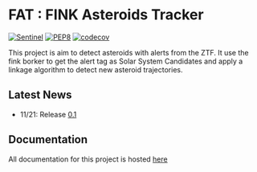 # FAT : FINK Asteroids Tracker

[![Sentinel](https://github.com/FusRoman/Alert-Association-of-Asteroids-Candidates/workflows/Sentinel/badge.svg)](https://github.com/FusRoman/Alert-Association-of-Asteroids-Candidates/actions?query=workflow%3ASentinel)
[![PEP8](https://github.com/FusRoman/Alert-Association-of-Asteroids-Candidates/workflows/PEP8/badge.svg)](https://github.com/FusRoman/Alert-Association-of-Asteroids-Candidates/actions?query=workflow%3APEP8)
[![codecov](https://codecov.io/gh/FusRoman/Asteroids_and_Associations/branch/main/graph/badge.svg)](https://app.codecov.io/gh/FusRoman/Alert-Association-of-Asteroids-Candidates)

This project is aim to detect asteroids with alerts from the ZTF. It use the fink borker to get the alert tag as Solar System Candidates and apply a linkage
algorithm to detect new asteroid trajectories.

## Latest News

* 11/21: Release [0.1](https://github.com/FusRoman/Asteroids_and_Associations/releases/tag/v0.1.0-alpha)

## Documentation

All documentation for this project is hosted [here](https://github.com/FusRoman/Asteroids_and_Associations/wiki)
